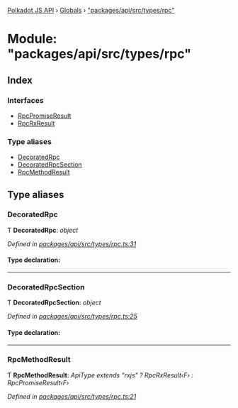 [Polkadot JS API](../README.md) › [Globals](../globals.md) › ["packages/api/src/types/rpc"](_packages_api_src_types_rpc_.md)

# Module: "packages/api/src/types/rpc"

## Index

### Interfaces

* [RpcPromiseResult](../interfaces/_packages_api_src_types_rpc_.rpcpromiseresult.md)
* [RpcRxResult](../interfaces/_packages_api_src_types_rpc_.rpcrxresult.md)

### Type aliases

* [DecoratedRpc](_packages_api_src_types_rpc_.md#decoratedrpc)
* [DecoratedRpcSection](_packages_api_src_types_rpc_.md#decoratedrpcsection)
* [RpcMethodResult](_packages_api_src_types_rpc_.md#rpcmethodresult)

## Type aliases

###  DecoratedRpc

Ƭ **DecoratedRpc**: *object*

*Defined in [packages/api/src/types/rpc.ts:31](https://github.com/polkadot-js/api/blob/a1df86468/packages/api/src/types/rpc.ts#L31)*

#### Type declaration:

___

###  DecoratedRpcSection

Ƭ **DecoratedRpcSection**: *object*

*Defined in [packages/api/src/types/rpc.ts:25](https://github.com/polkadot-js/api/blob/a1df86468/packages/api/src/types/rpc.ts#L25)*

#### Type declaration:

___

###  RpcMethodResult

Ƭ **RpcMethodResult**: *ApiType extends "rxjs" ? RpcRxResult‹F› : RpcPromiseResult‹F›*

*Defined in [packages/api/src/types/rpc.ts:21](https://github.com/polkadot-js/api/blob/a1df86468/packages/api/src/types/rpc.ts#L21)*
